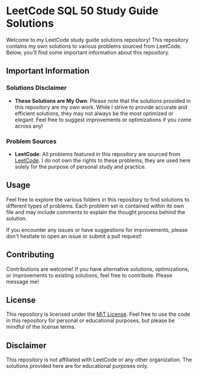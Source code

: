 # LeetCode SQL 50 Study Guide Solutions

Welcome to my LeetCode study guide solutions repository! This repository contains my own solutions to various problems sourced from LeetCode. Below, you'll find some important information about this repository.

## Important Information

### Solutions Disclaimer

- **These Solutions are My Own**: Please note that the solutions provided in this repository are my own work. While I strive to provide accurate and efficient solutions, they may not always be the most optimized or elegant. Feel free to suggest improvements or optimizations if you come across any!

### Problem Sources

- **LeetCode**: All problems featured in this repository are sourced from [LeetCode](https://leetcode.com/). I do not own the rights to these problems; they are used here solely for the purpose of personal study and practice.

## Usage

Feel free to explore the various folders in this repository to find solutions to different types of problems. Each problem set is contained within its own file and may include comments to explain the thought process behind the solution.

If you encounter any issues or have suggestions for improvements, please don't hesitate to open an issue or submit a pull request!

## Contributing

Contributions are welcome! If you have alternative solutions, optimizations, or improvements to existing solutions, feel free to contribute. Please message me!

## License

This repository is licensed under the [MIT License](LICENSE). Feel free to use the code in this repository for personal or educational purposes, but please be mindful of the license terms.

## Disclaimer

This repository is not affiliated with LeetCode or any other organization. The solutions provided here are for educational purposes only.
